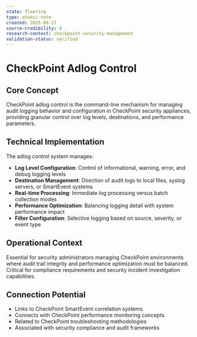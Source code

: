 ```yaml
---
state: fleeting
type: atomic-note
created: 2025-06-17
source-credibility: 8
research-context: checkpoint-security-management
validation-status: verified
---
```


# CheckPoint Adlog Control

## Core Concept
CheckPoint adlog control is the command-line mechanism for managing audit logging behavior and configuration in CheckPoint security appliances, providing granular control over log levels, destinations, and performance parameters.

## Technical Implementation
The adlog control system manages:
- **Log Level Configuration**: Control of informational, warning, error, and debug logging levels
- **Destination Management**: Direction of audit logs to local files, syslog servers, or SmartEvent systems
- **Real-time Processing**: Immediate log processing versus batch collection modes
- **Performance Optimization**: Balancing logging detail with system performance impact
- **Filter Configuration**: Selective logging based on source, severity, or event type

## Operational Context
Essential for security administrators managing CheckPoint environments where audit trail integrity and performance optimization must be balanced. Critical for compliance requirements and security incident investigation capabilities.

## Connection Potential
- Links to CheckPoint SmartEvent correlation systems
- Connects with CheckPoint performance monitoring concepts
- Related to CheckPoint troubleshooting methodologies
- Associated with security compliance and audit frameworks